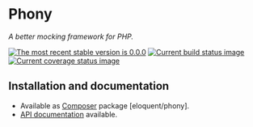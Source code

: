 # Phony

*A better mocking framework for PHP.*

[![The most recent stable version is 0.0.0][version-image]][Semantic versioning]
[![Current build status image][build-image]][Current build status]
[![Current coverage status image][coverage-image]][Current coverage status]

## Installation and documentation

* Available as [Composer] package [eloquent/phony].
* [API documentation] available.

<!-- References -->

[API documentation]: http://lqnt.co/lockbox-php/artifacts/documentation/api/
[Composer]: http://getcomposer.org/
[build-image]: http://img.shields.io/travis/eloquent/lockbox-php/develop.svg "Current build status for the develop branch"
[Current build status]: https://travis-ci.org/eloquent/lockbox-php
[coverage-image]: http://img.shields.io/coveralls/eloquent/lockbox-php/develop.svg "Current test coverage for the develop branch"
[Current coverage status]: https://coveralls.io/r/eloquent/lockbox-php
[eloquent/lockbox]: https://packagist.org/packages/eloquent/lockbox
[Semantic versioning]: http://semver.org/
[version-image]: http://img.shields.io/:semver-0.0.0-red.svg "This project uses semantic versioning"
